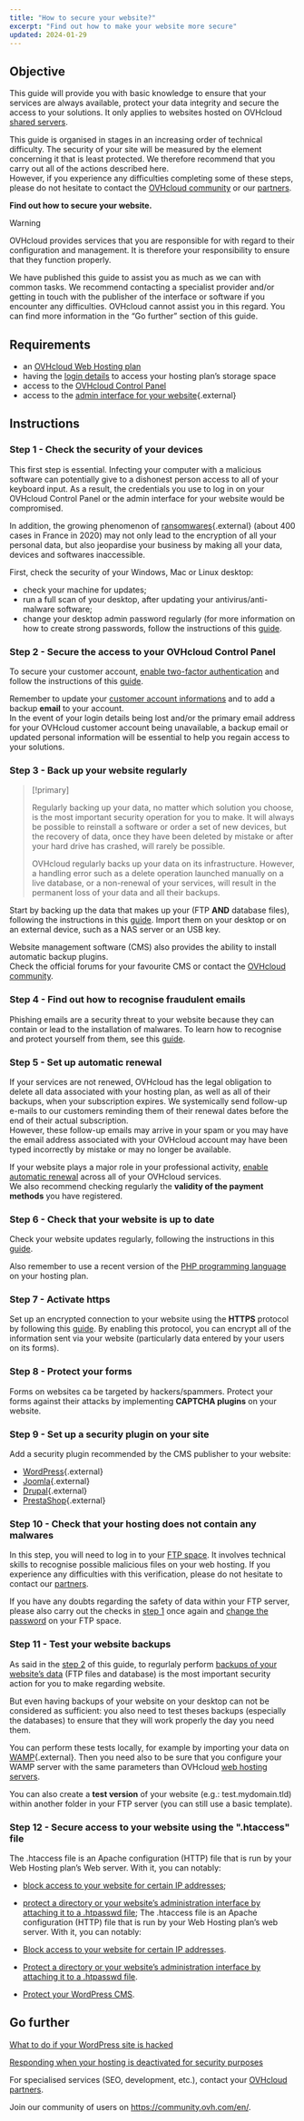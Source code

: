 ```yaml
---
title: "How to secure your website?"
excerpt: "Find out how to make your website more secure"
updated: 2024-01-29
---
```


## Objective

This guide will provide you with basic knowledge to ensure that your services are always available, protect your data integrity and secure the access to your solutions. It only applies to websites hosted on OVHcloud [shared servers](hosting.).

This guide is organised in stages in an increasing order of technical difficulty. The security of your site will be measured by the element concerning it that is least protected. We therefore recommend that you carry out all of the actions described here.<br/>
However, if you experience any difficulties completing some of these steps, please do not hesitate to contact the [OVHcloud community](https://community.ovh.com/en/) or our [partners](hosting.).

**Find out how to secure your website.**

> [!warning]
>
> OVHcloud provides services that you are responsible for with regard to their configuration and management. It is therefore your responsibility to ensure that they function properly.
>
> We have published this guide to assist you as much as we can with common tasks. We recommend contacting a specialist provider and/or getting in touch with the publisher of the interface or software if you encounter any difficulties. OVHcloud cannot assist you in this regard. You can find more information in the “Go further” section of this guide.
>

## Requirements

- an [OVHcloud Web Hosting plan](hosting.)
- having the [login details](ftp_connection#step-1-retrieve-your-login-information.) to access your hosting plan’s storage space
- access to the [OVHcloud Control Panel](manager.)
- access to the [admin interface for your website](https://wordpress.org/support/article/first-steps-with-wordpress/){.external}

## Instructions

### Step 1 - Check the security of your devices <a name="local"></a>

This first step is essential. Infecting your computer with a malicious software can potentially give to a dishonest person access to all of your keyboard input. As a result, the credentials you use to log in on your OVHcloud Control Panel or the admin interface for your website would be compromised.

In addition, the growing phenomenon of [ransomwares](https://www.ncsc.gov.uk/guidance/mitigating-malware-and-ransomware-attacks){.external} (about 400 cases in France in 2020) may not only lead to the encryption of all your personal data, but also jeopardise your business by making all your data, devices and softwares inaccessible. 

First, check the security of your Windows, Mac or Linux desktop:

- check your machine for updates;
- run a full scan of your desktop, after updating your antivirus/anti-malware software;
- change your desktop admin password regularly (for more information on how to create strong passwords, follow the instructions of this [guide](all_about_username#creating-a-strong-unique-password.).

### Step 2 - Secure the access to your OVHcloud Control Panel

To secure your customer account, [enable two-factor authentication](secure-ovhcloud-account-with-2fa1.) and follow the instructions of this [guide](all_about_username1.).

Remember to update your [customer account informations](all_about_username#changing-your-personal-details.) and to add a backup **email** to your account.<br>
In the event of your login details being lost and/or the primary email address for your OVHcloud customer account being unavailable, a backup email or updated personal information will be essential to help you regain access to your solutions.

### Step 3 - Back up your website regularly <a name="backup"></a>

> [!primary]
>
> Regularly backing up your data, no matter which solution you choose, is the most important security operation for you to make. It will always be possible to reinstall a software or order a set of new devices, but the recovery of data, once they have been deleted by mistake or after your hard drive has crashed, will rarely be possible.
>
> OVHcloud regularly backs up your data on its infrastructure. However, a handling error such as a delete operation launched manually on a live database, or a non-renewal of your services, will result in the permanent loss of your data and all their backups.
>

Start by backing up the data that makes up your (FTP **AND** database files), following the instructions in this [guide](exporter-son-site-web1.). Import them on your desktop or on an external device, such as a NAS server or an USB key.

Website management software (CMS) also provides the ability to install automatic backup plugins.<br>
Check the official forums for your favourite CMS or contact the [OVHcloud community](https://community.ovh.com/en/).

### Step 4 - Find out how to recognise fraudulent emails

Phishing emails are a security threat to your website because they can contain or lead to the installation of malwares. To learn how to recognise and protect yourself from them, see this [guide](phishing_care1.).

### Step 5 - Set up automatic renewal

If your services are not renewed, OVHcloud has the legal obligation to delete all data associated with your hosting plan, as well as all of their backups, when your subscription expires. We systemically send follow-up e-mails to our customers reminding them of their renewal dates before the end of their actual subscription.<br>
However, these follow-up emails may arrive in your spam or you may have the email address associated with your OVHcloud account may have been typed incorrectly by mistake or may no longer be available.

If your website plays a major role in your professional activity, [enable automatic renewal](how_to_use_automatic_renewal#access-your-services-settings.) across all of your OVHcloud services.<br>
We also recommend checking regularly the **validity of the payment methods** you have registered.

### Step 6 - Check that your website is up to date

Check your website updates regularly, following the instructions in this [guide](diagnostic_403_forbidden#22-update-your-website.).

Also remember to use a recent version of the [PHP programming language](configure_your_web_hosting1.) on your hosting plan.

### Step 7 - Activate https

Set up an encrypted connection to your website using the **HTTPS** protocol by following this [guide](ssl-activate-https-website1.). By enabling this protocol, you can encrypt all of the information sent via your website (particularly data entered by your users on its forms).

### Step 8 - Protect your forms

Forms on websites ca be targeted by hackers/spammers. Protect your forms against their attacks by implementing **CAPTCHA plugins** on your website.

### Step 9 - Set up a security plugin on your site

Add a security plugin recommended by the CMS publisher to your website:

- [WordPress](https://wordpress.org/){.external}
- [Joomla](https://www.joomla.org/){.external}
- [Drupal](https://www.drupal.org/){.external}
- [PrestaShop](https://www.prestashop.com/en){.external}

### Step 10 - Check that your hosting does not contain any malwares

In this step, you will need to log in to your [FTP space](ftp_connection1.). It involves technical skills to recognise possible malicious files on your web hosting. If you experience any difficulties with this verification, please do not hesitate to contact our [partners](hosting.).

If you have any doubts regarding the safety of data within your FTP server, please also carry out the checks in [step 1](#local.) once again and [change the password](ftp_change_password1.) on your FTP space.

### Step 11 - Test your website backups

As said in the [step 2](secure_your_website_#backup.) of this guide, to regurlaly perform [backups of your website’s data](secure_your_website_#backup.) (FTP files and database) is the most important security action for you to make regarding website.

But even having backups of your website on your desktop can not be considered as sufficient: you also need to test theses backups (especially the databases) to ensure that they will work properly the day you need them.

You can perform these tests locally, for example by importing your data on [WAMP](https://www.wampserver.com/en/){.external}. Then you need also to be sure that you configure your WAMP server with the same parameters than OVHcloud [web hosting servers](https://webhosting-infos.hosting.ovh.net/).

You can also create a **test version** of your website (e.g.: test.mydomain.tld) within another folder in your FTP server (you can still use a basic template).

### Step 12 - Secure access to your website using the ".htaccess" file

The .htaccess file is an Apache configuration (HTTP) file that is run by your Web Hosting plan’s Web server. With it, you can notably:

- [block access to your website for certain IP addresses](htaccess_how_to_block_a_specific_ip_address_from_accessing_your_website1.);
- [protect a directory or your website’s administration interface by attaching it to a .htpasswd file](htaccess_protect_directory_by_password1.);
The .htaccess file is an Apache configuration (HTTP) file that is run by your Web Hosting plan’s web server. With it, you can notably:

- [Block access to your website for certain IP addresses](htaccess_how_to_block_a_specific_ip_address_from_accessing_your_website1.).
- [Protect a directory or your website’s administration interface by attaching it to a .htpasswd file](htaccess_protect_directory_by_password1.).
- [Protect your WordPress CMS](htaccess_how_to_protect_wordpress1.).

## Go further <a name="go-further"></a>

[What to do if your WordPress site is hacked](cms_what_to_do_if_your_site_is_hacked1.)

[Responding when your hosting is deactivated for security purposes](diagnostic_403_forbidden1.)

For specialised services (SEO, development, etc.), contact your [OVHcloud partners](partner.).

Join our community of users on <https://community.ovh.com/en/>.